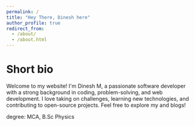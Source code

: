 ```yaml
---
permalink: /
title: "Hey There, Dinesh here"
author_profile: true
redirect_from: 
  - /about/
  - /about.html
---
```

# Short bio
Welcome to my website! I'm Dinesh M, a passionate software developer with a strong background in coding, problem-solving, and web development. I love taking on challenges, learning new technologies, and contributing to open-source projects. Feel free to explore my and blogs!

degree: MCA, B.Sc Physics

